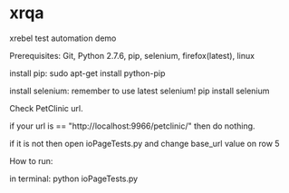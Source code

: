 xrqa
====

xrebel test automation demo

Prerequisites: 
Git, Python 2.7.6, pip, selenium, firefox(latest), linux


install pip:
sudo apt-get install python-pip


install selenium:
remember to use latest selenium!
pip install selenium

Check PetClinic url.

if your url is == "http://localhost:9966/petclinic/"
then do nothing.

if it is not then open ioPageTests.py and change base_url value on row 5

How to run:

in terminal: python ioPageTests.py
